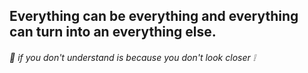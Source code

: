 ## Everything can be everything and everything can turn into an everything else. 

###### :rice: _if you don't understand is because you don't look closer :grey_exclamation:_

